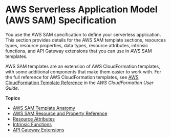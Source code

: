 # AWS Serverless Application Model \(AWS SAM\) Specification<a name="sam-specification"></a>

You use the AWS SAM specification to define your serverless application\. This section provides details for the AWS SAM template sections, resources types, resource properties, data types, resource attributes, intrinsic functions, and API Gateway extensions that you can use in AWS SAM templates\.

AWS SAM templates are an extension of AWS CloudFormation templates, with some additional components that make them easier to work with\. For the full reference for AWS CloudFormation templates, see [AWS CloudFormation Template Reference](https://docs.aws.amazon.com/AWSCloudFormation/latest/UserGuide/template-reference.html) in the *AWS CloudFormation User Guide*\.

**Topics**
+ [AWS SAM Template Anatomy](sam-specification-template-anatomy.md)
+ [AWS SAM Resource and Property Reference](sam-specification-resources-and-properties.md)
+ [Resource Attributes](sam-specification-resource-attributes.md)
+ [Intrinsic Functions](sam-specification-intrinsic-functions.md)
+ [API Gateway Extensions](sam-specification-api-gateway-extensions.md)